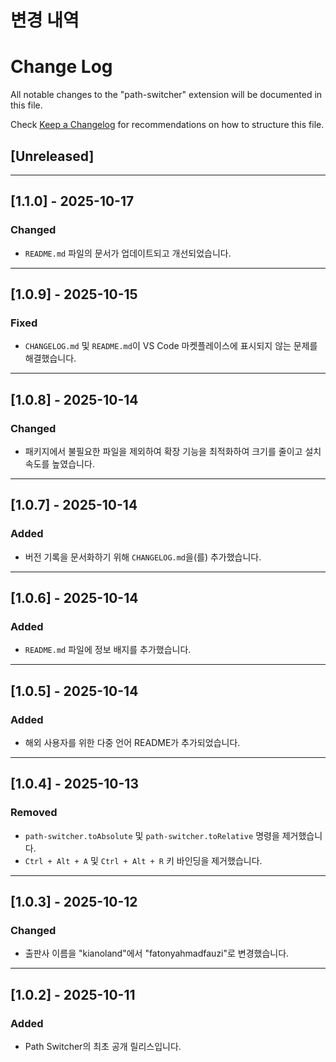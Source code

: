 # 변경 내역

# Change Log

All notable changes to the "path-switcher" extension will be documented in this file.

Check [Keep a Changelog](http://keepachangelog.com/) for recommendations on how to structure this file.

## [Unreleased]

---

## [1.1.0] - 2025-10-17

### Changed

- `README.md` 파일의 문서가 업데이트되고 개선되었습니다.

---

## [1.0.9] - 2025-10-15

### Fixed

- `CHANGELOG.md` 및 `README.md`이 VS Code 마켓플레이스에 표시되지 않는 문제를 해결했습니다.

---

## [1.0.8] - 2025-10-14

### Changed

- 패키지에서 불필요한 파일을 제외하여 확장 기능을 최적화하여 크기를 줄이고 설치 속도를 높였습니다.

---

## [1.0.7] - 2025-10-14

### Added

- 버전 기록을 문서화하기 위해 `CHANGELOG.md`을(를) 추가했습니다.

---

## [1.0.6] - 2025-10-14

### Added

- `README.md` 파일에 정보 배지를 추가했습니다.

---

## [1.0.5] - 2025-10-14

### Added

- 해외 사용자를 위한 다중 언어 README가 추가되었습니다.

---

## [1.0.4] - 2025-10-13

### Removed

- `path-switcher.toAbsolute` 및 `path-switcher.toRelative` 명령을 제거했습니다.
- `Ctrl + Alt + A` 및 `Ctrl + Alt + R` 키 바인딩을 제거했습니다.

---

## [1.0.3] - 2025-10-12

### Changed

- 출판사 이름을 "kianoland"에서 "fatonyahmadfauzi"로 변경했습니다.

---

## [1.0.2] - 2025-10-11

### Added

- Path Switcher의 최초 공개 릴리스입니다.
